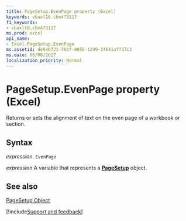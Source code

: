 ```yaml
---
title: PageSetup.EvenPage property (Excel)
keywords: vbaxl10.chm473117
f1_keywords:
- vbaxl10.chm473117
ms.prod: excel
api_name:
- Excel.PageSetup.EvenPage
ms.assetid: de940721-781f-085b-1249-3f641af737c3
ms.date: 06/08/2017
localization_priority: Normal
---
```



# PageSetup.EvenPage property (Excel)

Returns or sets the alignment of text on the even page of a workbook or section.


## Syntax

_expression_. `EvenPage`

_expression_ A variable that represents a **[PageSetup](Excel.PageSetup.md)** object.


## See also


[PageSetup Object](Excel.PageSetup.md)

[!include[Support and feedback](~/includes/feedback-boilerplate.md)]